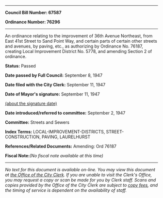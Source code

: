 

********

**Council Bill Number: 67587**
   
**Ordinance Number: 76296**
********

 An ordinance relating to the improvement of 36th Avenue Northeast, from East 41st Street to Sand Point Way, and certain parts of certain other streets and avenues, by paving, etc., as authorizing by Ordinance No. 76187, creating Local Improvement District No. 5778, and amending Section 2 of ordinance.

**Status:** Passed
   
**Date passed by Full Council:** September 8, 1947
   
**Date filed with the City Clerk:** September 11, 1947
   
**Date of Mayor's signature:** September 11, 1947
   
[(about the signature date)](/~public/approvaldate.htm)
   
   
   
**Date introduced/referred to committee:** September 2, 1947
   
**Committee:** Streets and Sewers
   
   
**Index Terms:** LOCAL-IMPROVEMENT-DISTRICTS, STREET-CONSTRUCTION, PAVING, LAURELHURST

**References/Related Documents:** Amending: Ord 76187

**Fiscal Note:**_(No fiscal note available at this time)_
********

_No text for this document is available on-line. You may view this document at [the Office of the City Clerk](http://www.seattle.gov/leg/clerk/contactUs.htm). If you are unable to visit the Clerk's Office, you may request a copy or scan be made for you by Clerk staff. Scans and copies provided by the Office of the City Clerk are subject to [copy fees](http://clerk.seattle.gov/~public/clerkfees.htm), and the timing of service is dependent on the availability of staff._

